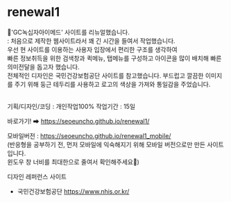 # renewal1
💉'GC녹십자아이메드' 사이트를 리뉴얼했습니다.<br>
: 처음으로 제작한 웹사이트라서 꽤 긴 시간을 들여서 작업했습니다.<br>
우선 현 사이트를 이용하는 사용자 입장에서 편리한 구조를 생각하여<br>
빠른 정보취득을 위한 검색창과 퀵메뉴, 탭메뉴를 구성하고 아이콘을 많이 배치해 빠른 의미전달을 돕고자 했습니다.<br>
전체적인 디자인은 국민건강보험공단 사이트를 참고했습니다. 부드럽고 깔끔한 이미지를 주기 위해 둥근 테두리를 사용하고 로고의 색상을 가져와 통일감을 주었습니다.<br>
<br>

기획/디자인/코딩 : 개인작업100%
작업기간 : 15일

바로가기! ➡ https://seoeuncho.github.io/renewal1/

모바일버전 : https://seoeuncho.github.io/renewal1_mobile/ <br>
(반응형을 공부하기 전, 먼저 모바일에 익숙해지기 위해 모바일 버전으로만 만든 사이트입니다.<br>
윈도우 창 너비를 최대한으로 줄여서 확인해주세요🙏)


디자인 레퍼런스 사이트 <br>
- 국민건강보험공단 https://www.nhis.or.kr/
